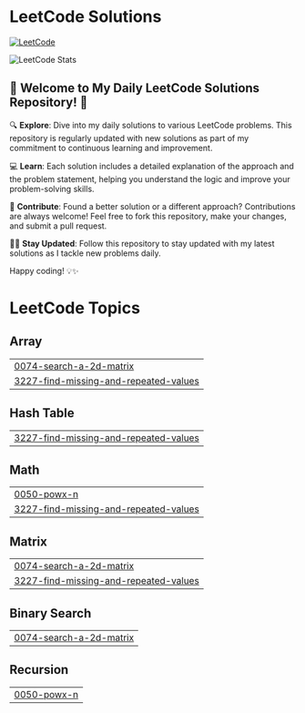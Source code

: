 # LeetCode Solutions

[![LeetCode](https://img.shields.io/badge/LeetCode-Progress-orange)](https://leetcode.com/_tanmay_zade_)

![LeetCode Stats](https://leetcode.card.workers.dev/_tanmay_zade_?theme=dark&font=baloo&extension=activity)
## 🚀 Welcome to My Daily LeetCode Solutions Repository! 🚀

🔍 **Explore**: Dive into my daily solutions to various LeetCode problems. This repository is regularly updated with new solutions as part of my commitment to continuous learning and improvement.

💻 **Learn**: Each solution includes a detailed explanation of the approach and the problem statement, helping you understand the logic and improve your problem-solving skills.

🤝 **Contribute**: Found a better solution or a different approach? Contributions are always welcome! Feel free to fork this repository, make your changes, and submit a pull request.

👨‍💻 **Stay Updated**: Follow this repository to stay updated with my latest solutions as I tackle new problems daily.

Happy coding! 💡✨



<!---LeetCode Topics Start-->
# LeetCode Topics
## Array
|  |
| ------- |
| [0074-search-a-2d-matrix](https://github.com/TanmayZade/LeetCode/tree/master/0074-search-a-2d-matrix) |
| [3227-find-missing-and-repeated-values](https://github.com/TanmayZade/LeetCode/tree/master/3227-find-missing-and-repeated-values) |
## Hash Table
|  |
| ------- |
| [3227-find-missing-and-repeated-values](https://github.com/TanmayZade/LeetCode/tree/master/3227-find-missing-and-repeated-values) |
## Math
|  |
| ------- |
| [0050-powx-n](https://github.com/TanmayZade/LeetCode/tree/master/0050-powx-n) |
| [3227-find-missing-and-repeated-values](https://github.com/TanmayZade/LeetCode/tree/master/3227-find-missing-and-repeated-values) |
## Matrix
|  |
| ------- |
| [0074-search-a-2d-matrix](https://github.com/TanmayZade/LeetCode/tree/master/0074-search-a-2d-matrix) |
| [3227-find-missing-and-repeated-values](https://github.com/TanmayZade/LeetCode/tree/master/3227-find-missing-and-repeated-values) |
## Binary Search
|  |
| ------- |
| [0074-search-a-2d-matrix](https://github.com/TanmayZade/LeetCode/tree/master/0074-search-a-2d-matrix) |
## Recursion
|  |
| ------- |
| [0050-powx-n](https://github.com/TanmayZade/LeetCode/tree/master/0050-powx-n) |
<!---LeetCode Topics End-->